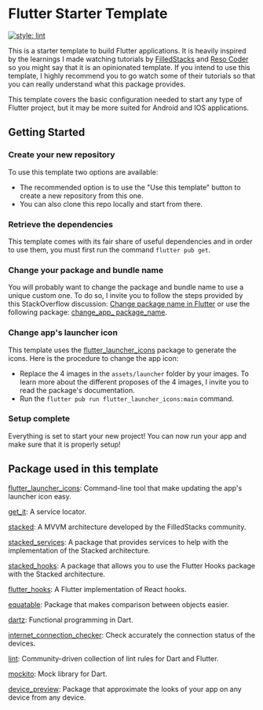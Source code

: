 # Flutter Starter Template

[![style: lint](https://img.shields.io/badge/style-lint-4BC0F5.svg)](https://pub.dev/packages/lint)

This is a starter template to build Flutter applications. It is heavily inspired by the learnings I made watching tutorials by [FilledStacks](https://www.filledstacks.com/) and [Reso Coder](https://resocoder.com/) so you might say that it is an opinionated template. If you intend to use this template, I highly recommend you to go watch some of their tutorials so that you can really understand what this package provides.

This template covers the basic configuration needed to start any type of Flutter project, but it may be more suited for Android and IOS applications.

## Getting Started

### Create your new repository

To use this template two options are available:

- The recommended option is to use the "Use this template" button to create a new repository from this one.
- You can also clone this repo locally and start from there.

### Retrieve the dependencies

This template comes with its fair share of useful dependencies and in order to use them, you must first run the command ```flutter pub get```.

### Change your package and bundle name

You will probably want to change the package and bundle name to use a unique custom one. To do so, I invite you to follow the steps provided by this StackOverflow discussion: [Change package name in Flutter](https://stackoverflow.com/questions/51534616/how-to-change-package-name-in-flutter) or use the following package: [change_app_ package_name](https://pub.dev/packages/change_app_package_name).

### Change app's launcher icon

This template uses the [flutter_launcher_icons](https://pub.dev/packages/flutter_launcher_icons) package to generate the icons. Here is the procedure to change the app icon:

- Replace the 4 images in the ```assets/launcher``` folder by your images. To learn more about the different proposes of the 4 images, I invite you to read  the package's documentation.
- Run the ```flutter pub run flutter_launcher_icons:main``` command.

### Setup complete

Everything is set to start your new project! You can now run your app and make sure that it is properly setup!

## Package used in this template

[flutter_launcher_icons](https://pub.dev/packages/flutter_launcher_icons): Command-line tool that make updating the app's launcher icon easy.

[get_it](https://pub.dev/packages/get_it): A service locator.

[stacked](https://pub.dev/packages/stacked): A MVVM architecture developed by the FilledStacks community.

[stacked_services](https://pub.dev/packages/stacked_services): A package that provides services to help with the implementation of the Stacked architecture.

[stacked_hooks](https://pub.dev/packages/stacked_hooks): A package that allows you to use the Flutter Hooks package with the Stacked architecture.

[flutter_hooks](https://pub.dev/packages/flutter_hooks): A Flutter implementation of React hooks.

[equatable](https://pub.dev/packages/equatable): Package that makes comparison between objects easier.

[dartz](https://pub.dev/packages/dartz): Functional programming in Dart.

[internet_connection_checker](https://pub.dev/packages/internet_connection_checker): Check accurately the connection status of the devices.

[lint](https://pub.dev/packages/lint): Community-driven collection of lint rules for Dart and Flutter.

[mockito](https://pub.dev/packages/mockito): Mock library for Dart.

[device_preview](https://pub.dev/packages/device_preview): Package that approximate the looks of your app on any device from any device.
